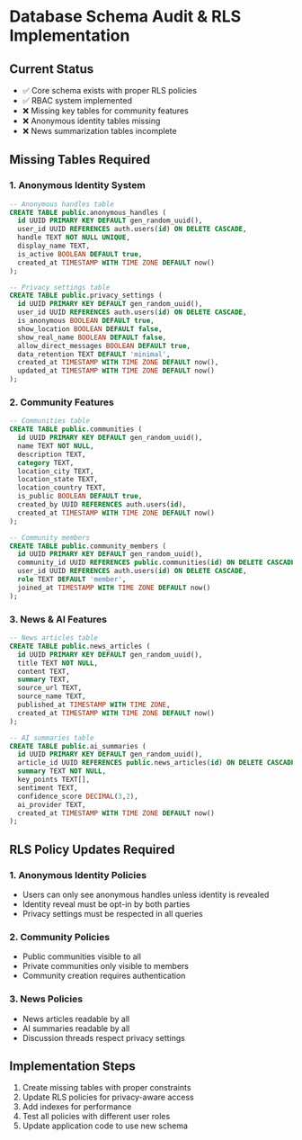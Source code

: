 # Database Schema Audit & RLS Implementation

## Current Status
- ✅ Core schema exists with proper RLS policies
- ✅ RBAC system implemented
- ❌ Missing key tables for community features
- ❌ Anonymous identity tables missing
- ❌ News summarization tables incomplete

## Missing Tables Required

### 1. Anonymous Identity System
```sql
-- Anonymous handles table
CREATE TABLE public.anonymous_handles (
  id UUID PRIMARY KEY DEFAULT gen_random_uuid(),
  user_id UUID REFERENCES auth.users(id) ON DELETE CASCADE,
  handle TEXT NOT NULL UNIQUE,
  display_name TEXT,
  is_active BOOLEAN DEFAULT true,
  created_at TIMESTAMP WITH TIME ZONE DEFAULT now()
);

-- Privacy settings table
CREATE TABLE public.privacy_settings (
  id UUID PRIMARY KEY DEFAULT gen_random_uuid(),
  user_id UUID REFERENCES auth.users(id) ON DELETE CASCADE,
  is_anonymous BOOLEAN DEFAULT true,
  show_location BOOLEAN DEFAULT false,
  show_real_name BOOLEAN DEFAULT false,
  allow_direct_messages BOOLEAN DEFAULT true,
  data_retention TEXT DEFAULT 'minimal',
  created_at TIMESTAMP WITH TIME ZONE DEFAULT now(),
  updated_at TIMESTAMP WITH TIME ZONE DEFAULT now()
);
```

### 2. Community Features
```sql
-- Communities table
CREATE TABLE public.communities (
  id UUID PRIMARY KEY DEFAULT gen_random_uuid(),
  name TEXT NOT NULL,
  description TEXT,
  category TEXT,
  location_city TEXT,
  location_state TEXT,
  location_country TEXT,
  is_public BOOLEAN DEFAULT true,
  created_by UUID REFERENCES auth.users(id),
  created_at TIMESTAMP WITH TIME ZONE DEFAULT now()
);

-- Community members
CREATE TABLE public.community_members (
  id UUID PRIMARY KEY DEFAULT gen_random_uuid(),
  community_id UUID REFERENCES public.communities(id) ON DELETE CASCADE,
  user_id UUID REFERENCES auth.users(id) ON DELETE CASCADE,
  role TEXT DEFAULT 'member',
  joined_at TIMESTAMP WITH TIME ZONE DEFAULT now()
);
```

### 3. News & AI Features
```sql
-- News articles table
CREATE TABLE public.news_articles (
  id UUID PRIMARY KEY DEFAULT gen_random_uuid(),
  title TEXT NOT NULL,
  content TEXT,
  summary TEXT,
  source_url TEXT,
  source_name TEXT,
  published_at TIMESTAMP WITH TIME ZONE,
  created_at TIMESTAMP WITH TIME ZONE DEFAULT now()
);

-- AI summaries table
CREATE TABLE public.ai_summaries (
  id UUID PRIMARY KEY DEFAULT gen_random_uuid(),
  article_id UUID REFERENCES public.news_articles(id) ON DELETE CASCADE,
  summary TEXT NOT NULL,
  key_points TEXT[],
  sentiment TEXT,
  confidence_score DECIMAL(3,2),
  ai_provider TEXT,
  created_at TIMESTAMP WITH TIME ZONE DEFAULT now()
);
```

## RLS Policy Updates Required

### 1. Anonymous Identity Policies
- Users can only see anonymous handles unless identity is revealed
- Identity reveal must be opt-in by both parties
- Privacy settings must be respected in all queries

### 2. Community Policies
- Public communities visible to all
- Private communities only visible to members
- Community creation requires authentication

### 3. News Policies
- News articles readable by all
- AI summaries readable by all
- Discussion threads respect privacy settings

## Implementation Steps
1. Create missing tables with proper constraints
2. Update RLS policies for privacy-aware access
3. Add indexes for performance
4. Test all policies with different user roles
5. Update application code to use new schema
